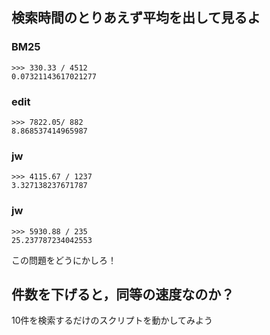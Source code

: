 
## 検索時間のとりあえず平均を出して見るよ

### BM25

```
>>> 330.33 / 4512
0.07321143617021277
```

### edit

```
>>> 7822.05/ 882
8.868537414965987
```

### jw

```
>>> 4115.67 / 1237
3.327138237671787
```

### jw

```
>>> 5930.88 / 235
25.237787234042553
```

この問題をどうにかしろ！


## 件数を下げると，同等の速度なのか？


10件を検索するだけのスクリプトを動かしてみよう



